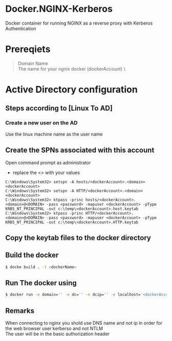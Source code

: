 # Docker.NGINX-Kerberos
Docker container for running NGINX as a reverse proxy with Kerberos Authentication

# Prereqiets
> Domain Name \
> The name for your ngnix docker (dockerAccount) \


# Active Directory configuration
## Steps according to [Linux To AD]
### Create a new user on the AD
Use the linux machine name as the user name
## Create the SPNs associated with this account
Open command prompt as administrator
* replace the <> with your values
```shell
C:\Windows\System32> setspn -A hosts/<dockerAccount>.<domain> <dockerAccount>
C:\Windows\System32> setspn -A HTTP/<dockerAccount>.<domain> <dockerAccount>
C:\Windows\System32> ktpass -princ hosts/<dockerAccount>.<domain>@<DOMAIN> -pass <password> -mapuser <dockerAccount> -pType KRB5_NT_PRINCIPAL -out c:\temp\<dockerAccount>.host.keytab
C:\Windows\System32> ktpass -princ HTTP/<dockerAccount>.<domain>@<DOMAIN> -pass <password> -mapuser <dockerAccount> -pType KRB5_NT_PRINCIPAL -out c:\temp\<dockerAccount>.HTTP.keytab
```
## Copy the keytab files to the docker directory

## Build the docker
```bash
$ docke build . -t <dockerName>
```

## Run The docker using 
```bash
$ docker run -e domain='' -e dc='' -e dcip='' -e localhost='<dockerAccount>' -e remoteip='' -e remoteport='' -e username='' -e password='' -e kvno=1 -p 80:80 <dockerName> 
```

## Remarks
 When connecting to nginx you shold use DNS name and not ip in order for the web browser user kerberso and not NTLM\
 The  user will be in the basic authorization header
